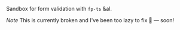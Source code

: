 Sandbox for form validation with `fp-ts` &al.

*Note* This is currently broken and I've been too lazy to fix 🙈 — soon!
